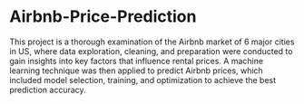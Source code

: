 # Airbnb-Price-Prediction


This project is a thorough examination of the Airbnb market of 6 major cities in US, where data exploration, cleaning, and preparation were conducted to gain insights into key factors that influence rental prices. A machine learning technique was then applied to predict Airbnb prices, which included model selection, training, and optimization to achieve the best prediction accuracy.
